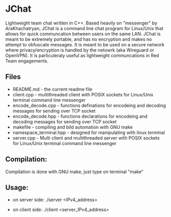 # JChat

Lightweight team chat written in C++. Based heavily on "messenger" by AraKhachatryan, JChat is a command line chat program for Linux/Unix that allows for quick communcation between users on the same LAN. JChat is meant to be extremely portable, and has no encryption and makes no attempt to obfuscate messages. It is meant to be used on a secure network where privacy/encryption is handled by the netowrk (aka Wireguard or OpenVPN). It is particuleraly useful as lightweight communcations in Red Team engagements.

## Files

-    README.md - the current readme file
-    client.cpp - multithreaded client with POSIX sockets for Linux/Unix terminal command line messenger
-    encode_decode.cpp - functions definations for encodeing and decoding messages for sending over TCP socket
-    encode_decode.hpp - functions declarations for encodeing and decoding messages for sending over TCP socket
-    makefile - compiling and bild automation with GNU make
-    namespace_terminal.hpp - designed for manipulating with linux terminal
-    server.cpp - Multi client and multithreaded server with POSIX sockets for Linux/Unix terminal command line messenger

## Compilation:

Compilation is done with GNU make, just type on terminal "make"

## Usage:

-    on server side: ./server <IPv4_address>

-    on client side: ./client <server_IPv4_address>

